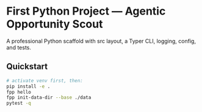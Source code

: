 # First Python Project — Agentic Opportunity Scout

A professional Python scaffold with src layout, a Typer CLI, logging, config, and tests.

## Quickstart
```bash
# activate venv first, then:
pip install -e .
fpp hello
fpp init-data-dir --base ./data
pytest -q
